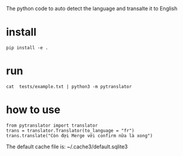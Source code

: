 The python code to auto detect the language and transalte it to English

# install
```
pip install -e .
```

# run
```
cat  tests/example.txt | python3 -m pytranslator
```

# how to use
```
from pytranslator import translator
trans = translator.Translator(to_language = "fr")
trans.translate("Còn đợi Merge với confirm nữa là xong")
```
The default cache file is: ~/.cache3/default.sqlite3